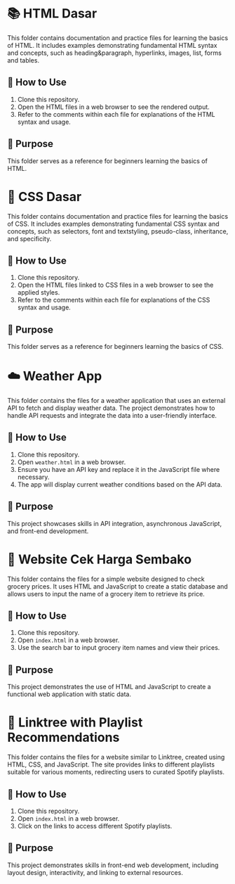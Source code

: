 # 📚 HTML Dasar

This folder contains documentation and practice files for learning the basics of HTML. It includes examples demonstrating fundamental HTML syntax and concepts, such as heading&paragraph, hyperlinks, images, list, forms and tables.

## 📖 How to Use

1. Clone this repository.
2. Open the HTML files in a web browser to see the rendered output.
3. Refer to the comments within each file for explanations of the HTML syntax and usage.

## 🎯 Purpose

This folder serves as a reference for beginners learning the basics of HTML.

# 🎨 CSS Dasar

This folder contains documentation and practice files for learning the basics of CSS. It includes examples demonstrating fundamental CSS syntax and concepts, such as selectors, font and textstyling, pseudo-class, inheritance, and specificity.

## 📖 How to Use

1. Clone this repository.
2. Open the HTML files linked to CSS files in a web browser to see the applied styles.
3. Refer to the comments within each file for explanations of the CSS syntax and usage.

## 🎯 Purpose

This folder serves as a reference for beginners learning the basics of CSS.

# ☁️ Weather App

This folder contains the files for a weather application that uses an external API to fetch and display weather data. The project demonstrates how to handle API requests and integrate the data into a user-friendly interface.

## 📖 How to Use

1. Clone this repository.
2. Open `weather.html` in a web browser.
3. Ensure you have an API key and replace it in the JavaScript file where necessary.
4. The app will display current weather conditions based on the API data.

## 🎯 Purpose

This project showcases skills in API integration, asynchronous JavaScript, and front-end development.

# 🛒 Website Cek Harga Sembako

This folder contains the files for a simple website designed to check grocery prices. It uses HTML and JavaScript to create a static database and allows users to input the name of a grocery item to retrieve its price.

## 📖 How to Use

1. Clone this repository.
2. Open `index.html` in a web browser.
3. Use the search bar to input grocery item names and view their prices.

## 🎯 Purpose

This project demonstrates the use of HTML and JavaScript to create a functional web application with static data.

# 🔗 Linktree with Playlist Recommendations

This folder contains the files for a website similar to Linktree, created using HTML, CSS, and JavaScript. The site provides links to different playlists suitable for various moments, redirecting users to curated Spotify playlists.

## 📖 How to Use

1. Clone this repository.
2. Open `index.html` in a web browser.
3. Click on the links to access different Spotify playlists.

## 🎯 Purpose

This project demonstrates skills in front-end web development, including layout design, interactivity, and linking to external resources.
